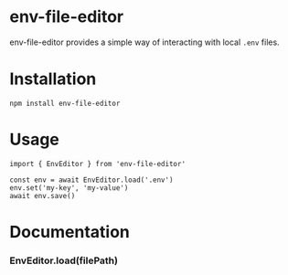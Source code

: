 # env-file-editor

env-file-editor provides a simple way of interacting with local `.env` files.

# Installation

```
npm install env-file-editor
```

# Usage

```
import { EnvEditor } from 'env-file-editor'

const env = await EnvEditor.load('.env')
env.set('my-key', 'my-value')
await env.save()
```

# Documentation

### EnvEditor.load(filePath)

